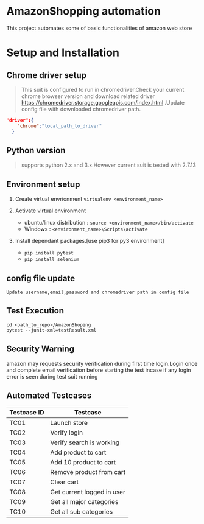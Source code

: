 # AmazonShopping automation

This project automates some of basic functionalities of amazon web store

# Setup and Installation

## Chrome driver setup

> This suit is configured to run in chromedriver.Check your current chrome browser version and download related driver https://chromedriver.storage.googleapis.com/index.html .Update config file with downloaded chromedriver path.


```json
"driver":{
    "chrome":"local_path_to_driver"
  }
```

## Python version
> supports python 2.x and 3.x.However current suit is tested with 2.7.13

## Environment setup
1. Create virtual envrionment `virtualenv <environment_name>`

2. Activate virtual environment
    * ubuntu/linux distribution : `source <environment_name>/bin/activate`
    * Windows                   : `<environment_name>\Scripts\activate`
3. Install dependant packages.[use pip3 for py3 environment]
    * `pip install pytest`
    * `pip install selenium`

## config file update
```
Update username,email,password and chromedriver path in config file
```

## Test Execution
```
cd <path_to_repo>/AmazonShoping
pytest --junit-xml=testResult.xml

```

## Security Warning

amazon may requests security verification during first time login.Login once and complete email verification before starting the test incase if any login error is seen during test suit running


## Automated Testcases

| Testcase ID | Testcase |
| ----------- | -------- |
| TC01 | Launch store |
| TC02 | Verify login |
| TC03 | Verify search is working |
| TC04 | Add product to cart |
| TC05 | Add 10 product to cart |
| TC06 | Remove product from cart |
| TC07 | Clear cart |
| TC08 | Get current logged in user |
| TC09 | Get all major categories |
| TC10 | Get all sub categories |
